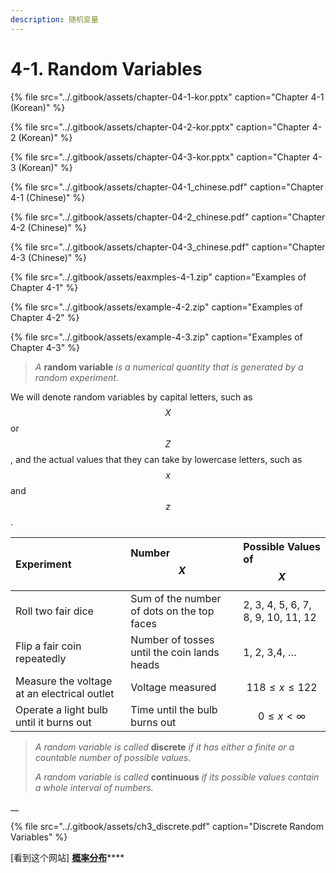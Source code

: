 ```yaml
---
description: 随机变量
---
```


# 4-1. Random Variables



{% file src="../.gitbook/assets/chapter-04-1-kor.pptx" caption="Chapter 4-1 \(Korean\)" %}

{% file src="../.gitbook/assets/chapter-04-2-kor.pptx" caption="Chapter 4-2 \(Korean\)" %}

{% file src="../.gitbook/assets/chapter-04-3-kor.pptx" caption="Chapter 4-3 \(Korean\)" %}

{% file src="../.gitbook/assets/chapter-04-1\_chinese.pdf" caption="Chapter 4-1 \(Chinese\)" %}

{% file src="../.gitbook/assets/chapter-04-2\_chinese.pdf" caption="Chapter 4-2 \(Chinese\)" %}

{% file src="../.gitbook/assets/chapter-04-3\_chinese.pdf" caption="Chapter 4-3 \(Chinese\)" %}

{% file src="../.gitbook/assets/eaxmples-4-1.zip" caption="Examples of Chapter 4-1" %}

{% file src="../.gitbook/assets/example-4-2.zip" caption="Examples of Chapter 4-2" %}

{% file src="../.gitbook/assets/example-4-3.zip" caption="Examples of Chapter 4-3" %}



> _A_ **random variable** _is a numerical quantity that is generated by a random experiment._

We will denote random variables by capital letters, such as $$X$$ or $$Z$$ , and the actual values that they can take by lowercase letters, such as $$x$$ and $$z$$ .

| Experiment | Number $$X$$  | Possible Values of $$X$$  |
| :--- | :--- | :--- |
| Roll two fair dice | Sum of the number of dots on the top faces | 2, 3, 4, 5, 6, 7, 8, 9, 10, 11, 12 |
| Flip a fair coin repeatedly | Number of tosses until the coin lands heads | 1, 2, 3,4, … |
| Measure the voltage at an electrical outlet | Voltage measured | $$118 ≤ x ≤ 122$$  |
| Operate a light bulb until it burns out | Time until the bulb burns out | $$0 ≤ x < ∞$$  |



> _A random variable is called_ **discrete** _if it has either a finite or a countable number of possible values._ 
>
> _A random variable is called_ **continuous** _if its possible values contain a whole interval of numbers._

\_\_

{% file src="../.gitbook/assets/ch3\_discrete.pdf" caption="Discrete Random Variables" %}



\[看到这个网站\] [**概率分布**](https://zh.wikipedia.org/zh-cn/%E6%A6%82%E7%8E%87%E5%88%86%E5%B8%83)\*\*\*\*



